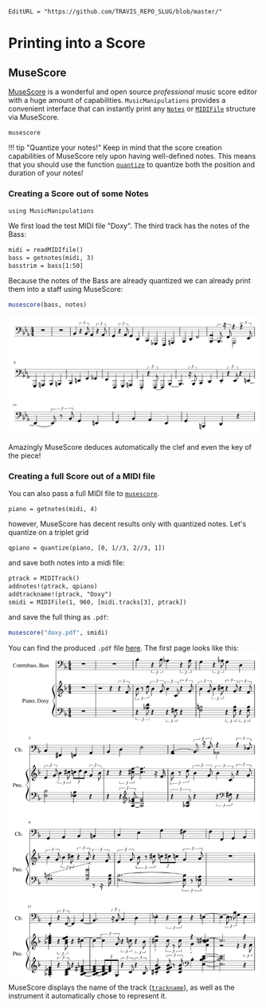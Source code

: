 ```@meta
EditURL = "https://github.com/TRAVIS_REPO_SLUG/blob/master/"
```

# Printing into a Score

## MuseScore
[MuseScore](https://musescore.org) is a wonderful and open source _professional_
music score editor with a huge amount of capabilities. `MusicManipulations`
provides a convenient interface that can instantly print any [`Notes`](@ref)
or [`MIDIFile`](@ref) structure via MuseScore.

```@docs
musescore
```

!!! tip "Quantize your notes!"
    Keep in mind that the score creation capabilities of MuseScore rely upon
    having well-defined notes. This means that you should use the function
    [`quantize`](@ref) to quantize both the position and duration of your notes!

### Creating a Score out of some Notes

```@example musescore
using MusicManipulations
```

We first load the test MIDI file "Doxy".
The third track has the notes of the Bass:

```@example musescore
midi = readMIDIfile()
bass = getnotes(midi, 3)
basstrim = bass[1:50]
```

Because the notes of the Bass are already quantized we can already
print them into a staff using MuseScore:

```julia
musescore(bass, notes)
```

![Bass score](bass-1.png)

Amazingly MuseScore deduces automatically the clef and even the key of
the piece!

### Creating a full Score out of a MIDI file
You can also pass a full MIDI file to [`musescore`](@ref).

```@example musescore
piano = getnotes(midi, 4)
```

however, MuseScore has decent results only with quantized notes.
Let's quantize on a triplet grid

```@example musescore
qpiano = quantize(piano, [0, 1//3, 2//3, 1])
```

and save both notes into a midi file:

```@example musescore
ptrack = MIDITrack()
addnotes!(ptrack, qpiano)
addtrackname!(ptrack, "Doxy")
smidi = MIDIFile(1, 960, [midi.tracks[3], ptrack])
```

and save the full thing as `.pdf`:

```julia
musescore("doxy.pdf", smidi)
```

You can find the produced `.pdf` file
[here](https://github.com/JuliaMusic/JuliaMusic_documentation.jl/tree/master/docs/src/printplot/doxy.pdf).
The first page looks like this:
![Full score](doxy-1.png)
MuseScore displays the name of the track ([`trackname`](@ref)),
as well as the instrument it automatically chose to represent it.

